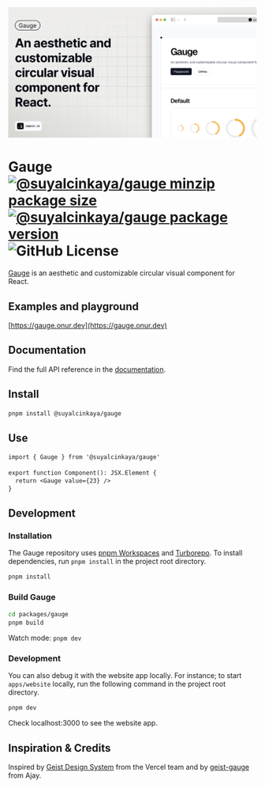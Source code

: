 ![screenshot](apps/website/src/app/opengraph-image.png)

# Gauge [![@suyalcinkaya/gauge minzip package size](https://img.shields.io/bundlephobia/minzip/@suyalcinkaya/gauge)](https://www.npmjs.com/package/@suyalcinkaya/gauge?activeTab=code) [![@suyalcinkaya/gauge package version](https://img.shields.io/npm/v/@suyalcinkaya/gauge.svg?colorB=green)](https://www.npmjs.com/package/@suyalcinkaya/gauge) ![GitHub License](https://img.shields.io/github/license/suyalcinkaya/gauge)

[Gauge](https://gauge.onur.dev/) is an aesthetic and customizable circular visual component for React.

## Examples and playground

[https://gauge.onur.dev](https://gauge.onur.dev)

## Documentation

Find the full API reference in the [documentation](https://gauge.onur.dev/api).

## Install

```bash
pnpm install @suyalcinkaya/gauge
```

## Use

```tsx
import { Gauge } from '@suyalcinkaya/gauge'

export function Component(): JSX.Element {
  return <Gauge value={23} />
}
```

## Development

### Installation

The Gauge repository uses [pnpm Workspaces](https://pnpm.io/workspaces) and [Turborepo](https://github.com/vercel/turborepo). To install dependencies, run `pnpm install` in the project root directory.

```bash
pnpm install
```

### Build Gauge

```bash
cd packages/gauge
pnpm build
```

Watch mode: `pnpm dev`

### Development

You can also debug it with the website app locally. For instance; to start `apps/website` locally, run the following command in the project root directory.

```bash
pnpm dev
```

Check localhost:3000 to see the website app.

## Inspiration & Credits

Inspired by [Geist Design System](https://vercel.com/geist/gauge) from the Vercel team and by [geist-gauge](https://geist-gauge.vercel.app) from Ajay.
